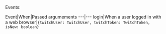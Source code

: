 Events:

Event|When|Passed argumements
---|---
login|When a user logged in with a web browser|`{twitchUser: TwitchUser, twitchToken: TwitchToken, isNew: boolean}`